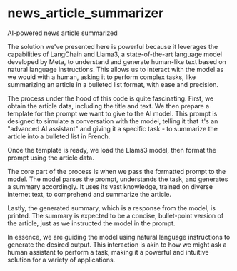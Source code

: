 # news_article_summarizer
AI-powered news article summarized

The solution we've presented here is powerful because it leverages the capabilities of LangChain and Llama3, a state-of-the-art language model developed by Meta, to understand and generate human-like text based on natural language instructions. This allows us to interact with the model as we would with a human, asking it to perform complex tasks, like summarizing an article in a bulleted list format, with ease and precision.

The process under the hood of this code is quite fascinating. First, we obtain the article data, including the title and text. We then prepare a template for the prompt we want to give to the AI model. This prompt is designed to simulate a conversation with the model, telling it that it's an "advanced AI assistant" and giving it a specific task - to summarize the article into a bulleted list in French.

Once the template is ready, we load the Llama3 model, then format the prompt using the article data.

The core part of the process is when we pass the formatted prompt to the model. The model parses the prompt, understands the task, and generates a summary accordingly. It uses its vast knowledge, trained on diverse internet text, to comprehend and summarize the article.

Lastly, the generated summary, which is a response from the model, is printed. The summary is expected to be a concise, bullet-point version of the article, just as we instructed the model in the prompt.

In essence, we are guiding the model using natural language instructions to generate the desired output. This interaction is akin to how we might ask a human assistant to perform a task, making it a powerful and intuitive solution for a variety of applications.
